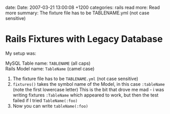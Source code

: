 date: Date: 2007-03-21 13:00:08 +1200
categories: rails
read more: Read more
summary: The fixture file has to be TABLENAME.yml (not case sensitive)

# Rails Fixtures with Legacy Database

My setup was:

MySQL Table name: `TABLENAME` (all caps)  
Rails Model name: `TableName` (camel case)

1. The fixture file has to be `TABLENAME.yml` (not case sensitive)
2. `fixtures()` takes the symbol name of the Model, in this case `:tableName` (note the first lowercase letter) This is the bit that drove me mad - i was writing fixtures `:TableName` which appeared to work, but then the test failed if I tried `TableName(:foo)`
3. Now you can write `tableName(:foo)`